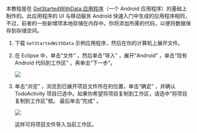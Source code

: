 本教程是在 [GetStartedWithData 应用程序][]（一个 Android 应用程序）的基础上制作的。此应用程序的 UI 与移动服务 Android 快速入门中生成的应用程序相同，不过，前者的一些新增项本地存储在内存中。你将添加所需的代码，以便将数据保存到存储空间。

1.  下载 `GetStartedWithData` 示例应用程序，然后在你的计算机上展开文件。

2.  在 Eclipse 中，单击“文件” ，然后单击“导入” ，展开“Android” ，单击“现有 Android 代码到工作区” ，再单击“下一步”。 

    ![][0]

3.  单击“浏览” ，浏览到已展开项目文件所在的位置，单击“确定” ，并确认 TodoActivity 项目已选中。如果你希望将项目复制到工作区，请选中“将项目复制到工作区”框。 最后单击“完成” 。

    ![][1]

    这样可将项目文件导入当前工作区。

  [GetStartedWithData 应用程序]: http://go.microsoft.com/fwlink/p/?LinkID=282122
  [0]: ./media/download-android-sample-code/mobile-services-import-android-workspace.png
  [1]: ./media/download-android-sample-code/mobile-services-import-android-project.png
